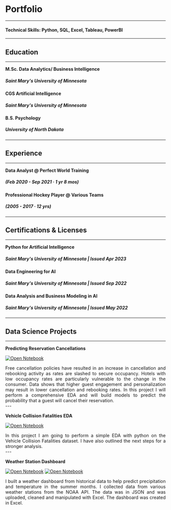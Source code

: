 <br>

# Portfolio
---
#### Technical Skills: Python, SQL, Excel, Tableau, PowerBI
---
## Education 
---

**M.Sc. Data Analytics/ Business Intelligence**
##### Saint Mary's University of Minnesota 
**CGS Artificial Intelligence**
##### Saint Mary's University of Minnesota
**B.S. Psychology**
##### University of North Dakota
---
## Experience
---

**Data Analyst @ Perfect World Training**  
##### (Feb 2020 - Sep 2021 · 1 yr 8 mos)
**Professional Hockey Player @ Various Teams**   
##### (2005 - 2017 · 12 yrs)

---
## Certifications & Licenses
---

**Python for Artificial Intelligence**
##### Saint Mary's University of Minnesota | Issued Apr 2023
**Data Engineering for AI**
##### Saint Mary's University of Minnesota | Issued Sep 2022
**Data Analysis and Business Modeling in AI**
##### Saint Mary's University of Minnesota | Issued May 2022

---
## Data Science Projects
---
**Predicting Reservation Cancellations**

[![Open Notebook](https://img.shields.io/badge/Jupyter-Open_Notebook-blue?logo=Jupyter)](Predicting_Cancelations.html)
<div style="text-align: justify">Free cancellation policies have resulted in an increase in cancellation and rebooking activity as rates are slashed to secure occupancy. Hotels with low occupancy rates are particularly vulnerable to the change in the consumer. Data shows that higher guest engagement and personalization may result in lower cancellation and rebooking rates. In this project I will perform a comprehensive EDA and will build models to predict the probability that a guest will cancel their reservation. </div>
---

**Vehicle Collision Fatalities EDA**

[![Open Notebook](https://img.shields.io/badge/Jupyter-Open_Notebook-blue?logo=Jupyter)](Car_Fatality_Analysis.html)
<div style="text-align: justify">In this project I am going to perform a simple EDA with python on the Vehicle Collision Fatalities dataset. I have also outlined the next steps for a stronger analysis. </div>
---

**Weather Station Dashboard**

[![Open Notebook](https://img.shields.io/badge/Excel-Open_Outline-blue?logo=excel)](Weather_Dash.pdf)      [![Open Notebook](https://img.shields.io/badge/Excel-Open_Dashboard-blue?logo=excel)](weather_dash.pdf)

<div style="text-align: justify">I built a weather dashboard from historical data to help predict precipitation and temperature in the summer months. I collected data from various weather stations from the NOAA API. The data was in JSON and was uploaded, cleaned and manipulated with Excel. The dashboard was created in Excel.</div>






